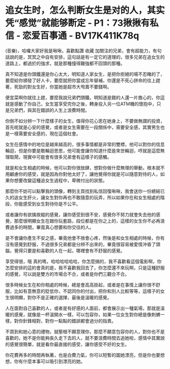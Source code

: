 # 追女生时，怎么判断女生是对的人，其实凭“感觉”就能够断定 - P1：73揪揪有私信 - 恋爱百事通 - BV17K411K78q

(音樂)，哈囉大家好我是啾啾，喜歡點讚 收藏 加關注的兄弟，會有超能力，有句話說的是，冥冥之中自有安排，這句話是有一定它的道理的，很多兄弟在追女生的道路上，都過於的強求，就是那種撞得難強都不回頭的那種。

真不知道是你頭鐵還是你心太大，明知道人家女生，是把你拒絕的場不忍睹的了，要麼給你頒發了好人卡，要麼就把你當成忘年替補，你還是不死心拼命的往上趕著，死勁的對女生好，你當她是超市大甩賣不要錢啊。

便宜菜啊你就往上趕，要麼我說兄弟們頭鐵，明知道是錯的人還一片擔心的，你這就是感動了你自己，女生當享受完你之後，轉身投入另一位ATM機的懷抱中，只是兄弟們，與其在錯誤的人生上浪費時間。

你倒不如分辨一下什麼樣子的女生，值得你花心思在她身上，不要做無謂的投資，首先呢就是心安的感覺，或者是女生需要在一段關係中，需要安全感，其實男生也是一樣需要安全感的，現在這個社會。

女生在感情中的地位是越來越高的，很多事情都是非常的雙標，他可以對你的信息輪迴，但是你要是敢輪迴思思，他可能會讓你知道什麼是來世輪迴，哼就是這麼無理取鬧，現實中可能會有很多兄弟會有這樣子的感觸。

就是和女生相處的時候，他可以對你很放肆，想對你做什麼無理的舉動，根本就不用顧慮你的感受，就是因為你對他太好了，讓他覺得你就是可以隨意對待的人，如果你想要改變這種追女生過程中，卑微付出的狀態。

那麼你不妨可以點擊我的頭像，轉到主頁找到私信回復啾啾，我會送你一份總結已久的追女生肝火，讓女生對你再也不敢隨意的玩弄，所以如果你在和女生相處的階段，你能感受到女生對待你是不公平。

或者讓你有欲擒故縱的感覺，讓你感受到很不安，感覺你不努力就會失去他的感覺，那麼很明顯女生在跟你玩套路，段位都是在你之上的，這樣的女生你不必再浪費過多的時間，畢竟真心想要和你交往的人。

是不會讓你產生不安之感，畢竟他會不捨會心疼，然後是和女生相處的時候，你有沒有感覺到舒服，不過很多兄弟都是分辨不出來的，畢竟很容易被愛情沖昏了頭腦，覺得只要是和喜歡的人在一起，哪裡會有不舒服的感覺。

享受得很，哦 真的嗎，哈哈哈哈哈哈，你怎麼搞的，我不喜歡看這個電影啊，你怎麼安排的這約會真的是，我不喜歡我回去了，你怎麼還不來玩啊，只是這種舒服的感覺，可以說是雙方的市場合不合，或者是你們三觀合不合。

很多時候女生在和你相處的時候，總是會高高掛起，或者是在事情上讓你很不舒服，比如有意無意的貶低你，不認同你的付出，把你和別人比較等等，這樣子的女生很明顯，對你不是正確的選擇，最後是溫暖的感覺。

人在面對自己喜歡的人，或者是有好感的人面前，都會展示出一種氣場，那就是溫暖的感覺，就像是一杯溫開水一樣，可以包容你，如果一位女生對你總是像刺蝟一樣，對你針鋒相對，對你一點點的錯誤都會過分的指責。

不買到和她心意的禮物，就壓根不願意理你，那麼不願意包容你的人，對你也不是喜歡的，她不是你能夠長久走下去的人，就不要浪費時間去追她啦，感情中其實說的感覺很簡單，就是看你最直接的感受，讓你感受不好的女生。

你花費再多的時間再執著，也是白費力氣，你可以短暫的圖她漂亮，但是你也要想想，你有什麼本事可以吸引到漂亮的她。

